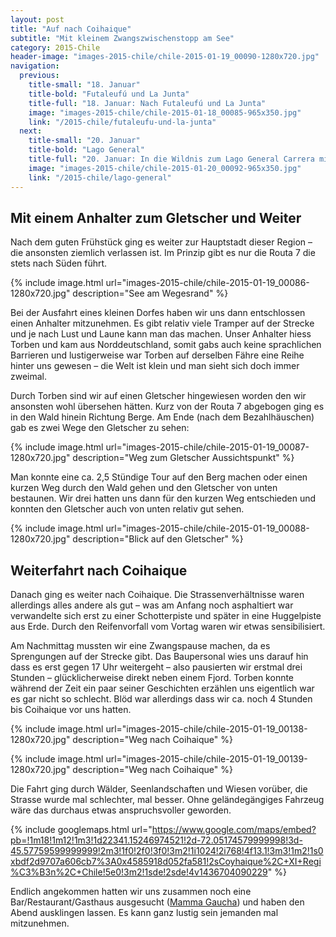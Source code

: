 ```yaml
---
layout: post
title: "Auf nach Coihaique"
subtitle: "Mit kleinem Zwangszwischenstopp am See"
category: 2015-Chile
header-image: "images-2015-chile/chile-2015-01-19_00090-1280x720.jpg"
navigation:
  previous:
    title-small: "18. Januar"
    title-bold: "Futaleufú und La Junta"
    title-full: "18. Januar: Nach Futaleufú und La Junta"
    image: "images-2015-chile/chile-2015-01-18_00085-965x350.jpg"
    link: "/2015-chile/futaleufu-und-la-junta"
  next:
    title-small: "20. Januar"
    title-bold: "Lago General"
    title-full: "20. Januar: In die Wildnis zum Lago General Carrera mit ewiger Bootstour"
    image: "images-2015-chile/chile-2015-01-20_00092-965x350.jpg"
    link: "/2015-chile/lago-general"
---
```

## Mit einem Anhalter zum Gletscher und Weiter

Nach dem guten Frühstück ging es weiter zur Hauptstadt dieser Region – die ansonsten ziemlich verlassen ist. Im Prinzip gibt es nur die Routa 7 die stets nach Süden führt.

{% include image.html url="images-2015-chile/chile-2015-01-19_00086-1280x720.jpg" description="See am Wegesrand" %}

Bei der Ausfahrt eines kleinen Dorfes haben wir uns dann entschlossen einen Anhalter mitzunehmen. Es gibt relativ viele Tramper auf der Strecke und je nach Lust und Laune kann man das machen. Unser Anhalter hiess Torben und kam aus Norddeutschland, somit gabs auch keine sprachlichen Barrieren und lustigerweise war Torben auf derselben Fähre eine Reihe hinter uns gewesen – die Welt ist klein und man sieht sich doch immer zweimal.

Durch Torben sind wir auf einen Gletscher hingewiesen worden den wir ansonsten wohl übersehen hätten. Kurz von der Routa 7 abgebogen ging es in den Wald hinein Richtung Berge. Am Ende (nach dem Bezahlhäuschen) gab es zwei Wege den Gletscher zu sehen:

{% include image.html url="images-2015-chile/chile-2015-01-19_00087-1280x720.jpg" description="Weg zum Gletscher Aussichtspunkt" %}

Man konnte eine ca. 2,5 Stündige Tour auf den Berg machen oder einen kurzen Weg durch den Wald gehen und den Gletscher von unten bestaunen. Wir drei hatten uns dann für den kurzen Weg entschieden und konnten den Gletscher auch von unten relativ gut sehen.

{% include image.html url="images-2015-chile/chile-2015-01-19_00088-1280x720.jpg" description="Blick auf den Gletscher" %}

## Weiterfahrt nach Coihaique

Danach ging es weiter nach Coihaique. Die Strassenverhältnisse waren allerdings alles andere als gut – was am Anfang noch asphaltiert war verwandelte sich erst zu einer Schotterpiste und später in eine Huggelpiste aus Erde. Durch den Reifenvorfall vom Vortag waren wir etwas sensibilisiert.

Am Nachmittag mussten wir eine Zwangspause machen, da es Sprengungen auf der Strecke gibt. Das Baupersonal wies uns darauf hin dass es erst gegen 17 Uhr weitergeht – also pausierten wir erstmal drei Stunden – glücklicherweise direkt neben einem Fjord. Torben konnte während der Zeit ein paar seiner Geschichten erzählen uns eigentlich war es gar nicht so schlecht. Blöd war allerdings dass wir ca. noch 4 Stunden bis Coihaique vor uns hatten.

{% include image.html url="images-2015-chile/chile-2015-01-19_00138-1280x720.jpg" description="Weg nach Coihaique" %}

{% include image.html url="images-2015-chile/chile-2015-01-19_00139-1280x720.jpg" description="Weg nach Coihaique" %}

Die Fahrt ging durch Wälder, Seenlandschaften und Wiesen vorüber, die Strasse wurde mal schlechter, mal besser. Ohne geländegängiges Fahrzeug wäre das durchaus etwas anspruchsvoller geworden.

{% include googlemaps.html url="https://www.google.com/maps/embed?pb=!1m18!1m12!1m3!1d22341.15246974521!2d-72.05174579999998!3d-45.57759599999999!2m3!1f0!2f0!3f0!3m2!1i1024!2i768!4f13.1!3m3!1m2!1s0xbdf2d9707a606cb7%3A0x4585918d052fa581!2sCoyhaique%2C+XI+Regi%C3%B3n%2C+Chile!5e0!3m2!1sde!2sde!4v1436704090229" %}

Endlich angekommen hatten wir uns zusammen noch eine Bar/Restaurant/Gasthaus ausgesucht ([Mamma Gaucha](http://www.tripadvisor.es/Restaurant_Review-g317798-d1956488-Reviews-Mamma_Gaucha-Coyhaique_Aisen_Region.html)) und haben den Abend ausklingen lassen. Es kann ganz lustig sein jemanden mal mitzunehmen.
